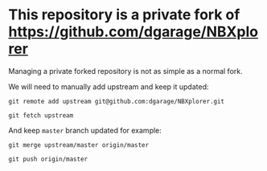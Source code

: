 # This repository is a private fork of https://github.com/dgarage/NBXplorer

Managing a private forked repository is not as simple as a normal fork.

We will need to manually add upstream and keep it updated:
```
git remote add upstream git@github.com:dgarage/NBXplorer.git

git fetch upstream
```

And keep `master` branch updated for example:
```
git merge upstream/master origin/master

git push origin/master
```